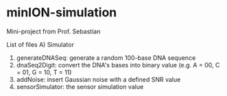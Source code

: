 # minION-simulation
Mini-project from Prof. Sebastian

List of files
A) Simulator
  1) generateDNASeq: generate a random 100-base DNA sequence
  2) dnaSeq2Digit: convert the DNA's bases into binary value (e.g. A = 00, C = 01, G = 10, T = 11)
  3) addNoise: insert Gaussian noise with a defined SNR value
  4) sensorSimulator: the sensor simulation value

